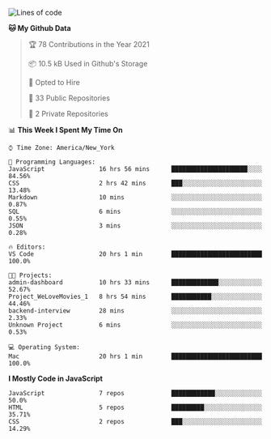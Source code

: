 <!--START_SECTION:waka-->
![Lines of code](https://img.shields.io/badge/From%20Hello%20World%20I%27ve%20Written-120199%20lines%20of%20code-blue)

**🐱 My Github Data** 

> 🏆 78 Contributions in the Year 2021
 > 
> 📦 10.5 kB Used in Github's Storage 
 > 
> 💼 Opted to Hire
 > 
> 📜 33 Public Repositories 
 > 
> 🔑 2 Private Repositories  
 > 
📊 **This Week I Spent My Time On** 

```text
⌚︎ Time Zone: America/New_York

💬 Programming Languages: 
JavaScript               16 hrs 56 mins      █████████████████████░░░░   84.56% 
CSS                      2 hrs 42 mins       ███░░░░░░░░░░░░░░░░░░░░░░   13.48% 
Markdown                 10 mins             ░░░░░░░░░░░░░░░░░░░░░░░░░   0.87% 
SQL                      6 mins              ░░░░░░░░░░░░░░░░░░░░░░░░░   0.55% 
JSON                     3 mins              ░░░░░░░░░░░░░░░░░░░░░░░░░   0.28%

🔥 Editors: 
VS Code                  20 hrs 1 min        █████████████████████████   100.0%

🐱‍💻 Projects: 
admin-dashboard          10 hrs 33 mins      █████████████░░░░░░░░░░░░   52.67% 
Project_WeLoveMovies_1   8 hrs 54 mins       ███████████░░░░░░░░░░░░░░   44.46% 
backend-interview        28 mins             ░░░░░░░░░░░░░░░░░░░░░░░░░   2.33% 
Unknown Project          6 mins              ░░░░░░░░░░░░░░░░░░░░░░░░░   0.53%

💻 Operating System: 
Mac                      20 hrs 1 min        █████████████████████████   100.0%

```

**I Mostly Code in JavaScript** 

```text
JavaScript               7 repos             ████████████░░░░░░░░░░░░░   50.0% 
HTML                     5 repos             █████████░░░░░░░░░░░░░░░░   35.71% 
CSS                      2 repos             ███░░░░░░░░░░░░░░░░░░░░░░   14.29%

```



<!--END_SECTION:waka-->
